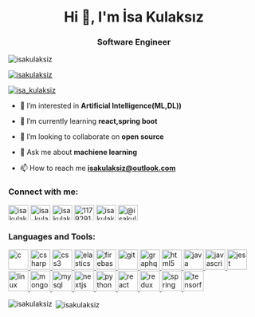 <h1 align="center">Hi 👋, I'm İsa Kulaksız</h1>
<h3 align="center">Software Engineer</h3>

<p align="left"> <img src="https://komarev.com/ghpvc/?username=isakulaksiz&label=Profile%20views&color=0e75b6&style=flat" alt="isakulaksiz" /> </p>

<p align="left"> <a href="https://github.com/ryo-ma/github-profile-trophy"><img src="https://github-profile-trophy.vercel.app/?username=isakulaksiz" alt="isakulaksiz" /></a> </p>

<p align="left"> <a href="https://twitter.com/isa_kulaksiz" target="blank"><img src="https://img.shields.io/twitter/follow/isa_kulaksiz?logo=twitter&style=for-the-badge" alt="isa_kulaksiz" /></a> </p>

- 🔭 I’m interested in **Artificial Intelligence(ML,DL))**

- 🌱 I’m currently learning **react,spring boot**

- 👯 I’m looking to collaborate on **open source**

- 💬 Ask me about **machiene learning**

- 📫 How to reach me **isakulaksiz@outlook.com**

<h3 align="left">Connect with me:</h3>
<p align="left">
<a href="https://codepen.io/isakulaksiz" target="blank"><img align="center" src="https://cdn.jsdelivr.net/npm/simple-icons@3.0.1/icons/codepen.svg" alt="isakulaksiz" height="30" width="40" /></a>
<a href="https://twitter.com/isa_kulaksiz" target="blank"><img align="center" src="https://cdn.jsdelivr.net/npm/simple-icons@3.0.1/icons/twitter.svg" alt="isa_kulaksiz" height="30" width="40" /></a>
<a href="https://linkedin.com/in/isakulaksiz" target="blank"><img align="center" src="https://cdn.jsdelivr.net/npm/simple-icons@3.0.1/icons/linkedin.svg" alt="isakulaksiz" height="30" width="40" /></a>
<a href="https://stackoverflow.com/users/11792914" target="blank"><img align="center" src="https://cdn.jsdelivr.net/npm/simple-icons@3.0.1/icons/stackoverflow.svg" alt="11792914" height="30" width="40" /></a>
<a href="https://instagram.com/isakulakszz" target="blank"><img align="center" src="https://cdn.jsdelivr.net/npm/simple-icons@3.0.1/icons/instagram.svg" alt="isakulakszz" height="30" width="40" /></a>
<a href="https://medium.com/@isakulaksiz.ce" target="blank"><img align="center" src="https://cdn.jsdelivr.net/npm/simple-icons@3.0.1/icons/medium.svg" alt="@isakulaksiz.ce" height="30" width="40" /></a>
</p>

<h3 align="left">Languages and Tools:</h3>
<p align="left"> <a href="https://www.cprogramming.com/" target="_blank"> <img src="https://devicons.github.io/devicon/devicon.git/icons/c/c-original.svg" alt="c" width="40" height="40"/> </a> <a href="https://www.w3schools.com/cs/" target="_blank"> <img src="https://devicons.github.io/devicon/devicon.git/icons/csharp/csharp-original.svg" alt="csharp" width="40" height="40"/> </a> <a href="https://www.w3schools.com/css/" target="_blank"> <img src="https://devicons.github.io/devicon/devicon.git/icons/css3/css3-original-wordmark.svg" alt="css3" width="40" height="40"/> </a> <a href="https://www.elastic.co" target="_blank"> <img src="https://www.vectorlogo.zone/logos/elastic/elastic-icon.svg" alt="elasticsearch" width="40" height="40"/> </a> <a href="https://firebase.google.com/" target="_blank"> <img src="https://www.vectorlogo.zone/logos/firebase/firebase-icon.svg" alt="firebase" width="40" height="40"/> </a> <a href="https://git-scm.com/" target="_blank"> <img src="https://www.vectorlogo.zone/logos/git-scm/git-scm-icon.svg" alt="git" width="40" height="40"/> </a> <a href="https://graphql.org" target="_blank"> <img src="https://www.vectorlogo.zone/logos/graphql/graphql-icon.svg" alt="graphql" width="40" height="40"/> </a> <a href="https://www.w3.org/html/" target="_blank"> <img src="https://devicons.github.io/devicon/devicon.git/icons/html5/html5-original-wordmark.svg" alt="html5" width="40" height="40"/> </a> <a href="https://www.java.com" target="_blank"> <img src="https://devicons.github.io/devicon/devicon.git/icons/java/java-original-wordmark.svg" alt="java" width="40" height="40"/> </a> <a href="https://developer.mozilla.org/en-US/docs/Web/JavaScript" target="_blank"> <img src="https://devicons.github.io/devicon/devicon.git/icons/javascript/javascript-original.svg" alt="javascript" width="40" height="40"/> </a> <a href="https://jestjs.io" target="_blank"> <img src="https://www.vectorlogo.zone/logos/jestjsio/jestjsio-icon.svg" alt="jest" width="40" height="40"/> </a> <a href="https://www.linux.org/" target="_blank"> <img src="https://devicons.github.io/devicon/devicon.git/icons/linux/linux-original.svg" alt="linux" width="40" height="40"/> </a> <a href="https://www.mongodb.com/" target="_blank"> <img src="https://devicons.github.io/devicon/devicon.git/icons/mongodb/mongodb-original-wordmark.svg" alt="mongodb" width="40" height="40"/> </a> <a href="https://www.mysql.com/" target="_blank"> <img src="https://devicons.github.io/devicon/devicon.git/icons/mysql/mysql-original-wordmark.svg" alt="mysql" width="40" height="40"/> </a> <a href="https://nextjs.org/" target="_blank"> <img src="https://cdn.worldvectorlogo.com/logos/nextjs-3.svg" alt="nextjs" width="40" height="40"/> </a> <a href="https://www.python.org" target="_blank"> <img src="https://devicons.github.io/devicon/devicon.git/icons/python/python-original.svg" alt="python" width="40" height="40"/> </a> <a href="https://reactjs.org/" target="_blank"> <img src="https://devicons.github.io/devicon/devicon.git/icons/react/react-original-wordmark.svg" alt="react" width="40" height="40"/> </a> <a href="https://redux.js.org" target="_blank"> <img src="https://devicons.github.io/devicon/devicon.git/icons/redux/redux-original.svg" alt="redux" width="40" height="40"/> </a> <a href="https://spring.io/" target="_blank"> <img src="https://www.vectorlogo.zone/logos/springio/springio-icon.svg" alt="spring" width="40" height="40"/> </a> <a href="https://www.tensorflow.org" target="_blank"> <img src="https://www.vectorlogo.zone/logos/tensorflow/tensorflow-icon.svg" alt="tensorflow" width="40" height="40"/> </a> </p>

<p><img align="left" src="https://github-readme-stats.vercel.app/api/top-langs?username=isakulaksiz&show_icons=true&locale=en&layout=compact" alt="isakulaksiz" /></p>

<p>&nbsp;<img align="center" src="https://github-readme-stats.vercel.app/api?username=isakulaksiz&show_icons=true&locale=en" alt="isakulaksiz" /></p>


